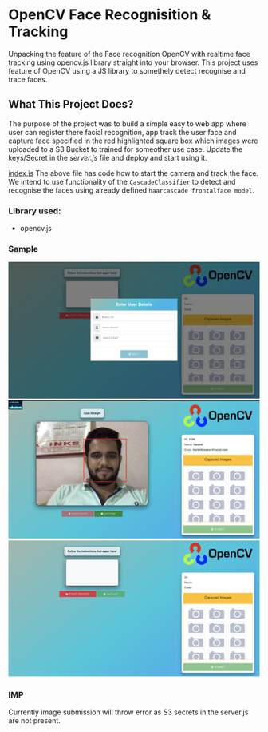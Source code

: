 # OpenCV Face Recognisition & Tracking

Unpacking the feature of the Face recognition OpenCV with realtime face tracking using opencv.js library straight into your browser.
This project uses feature of OpenCV using a JS library to somethely detect recognise and trace faces.

## What This Project Does?
The purpose of the project was to build a simple easy to web app where user can register there facial recognition, app track the user face and capture face specified in the red highlighted square box which images were uploaded to a S3 Bucket to trained for someother use case.
Update the keys/Secret in the *server.js* file and deploy and start using it.

[index.js](assets/js/index.js) 
The above file has code how to start the camera and track the face.
We intend to use functionality of the `CascadeClassifier` to detect and recognise the faces using already defined `haarcascade frontalface model`.

### Library used:
* opencv.js

### Sample
![screenshot-1](/screenshots/Screenshot-1.png?raw=true&width=150 "Screenshot 1")
![screenshot-2](/screenshots/Screenshot-2.png?raw=true&width=150 "Screenshot 2")
![screenshot-3](/screenshots/Screenshot-3.png?raw=true&width=150 "Screenshot 3")

### IMP
Currently image submission will throw error as S3 secrets in the server.js are not present.